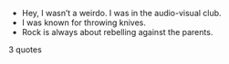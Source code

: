  - Hey, I wasn’t a weirdo. I was in the audio-visual club.
 - I was known for throwing knives.
 - Rock is always about rebelling against the parents.

3 quotes